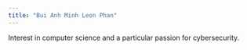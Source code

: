 ```yaml
---
title: "Bui Anh Minh Leon Phan"
---
```

Interest in computer science and a particular passion for cybersecurity.